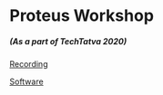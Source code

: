 # Proteus Workshop
##### (As a part of TechTatva 2020)

[Recording](https://drive.google.com/file/d/1gqdjbjxqlx1IgQqeRQ2SSTYcuiKWzII7/view?usp=sharing)

[Software](https://drive.google.com/drive/folders/1c5BEk4Z1-LCYnKgMQoI6ssxZcXB_Dc9K?usp=sharing)